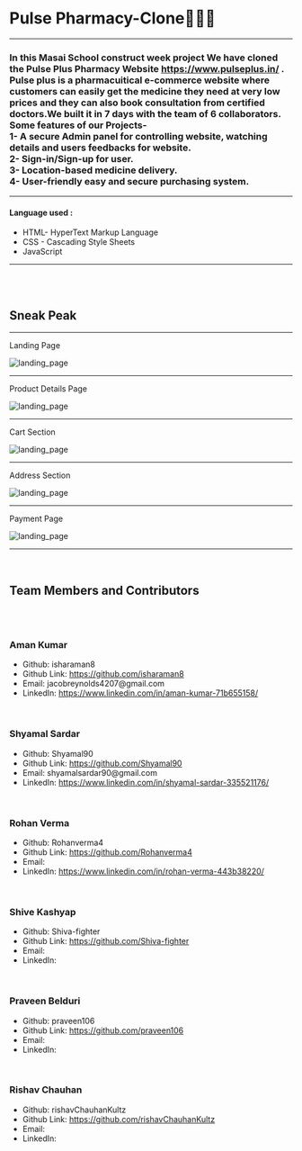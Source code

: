 <H1>Pulse Pharmacy-Clone🚀🚀🚀</H1>
<hr>


<h3>In this Masai School construct week project We have cloned the Pulse Plus Pharmacy Website <a href="https://61ff9721624257b707b4e751--pulsepluspharmacy.netlify.app/" target="_blank">https://www.pulseplus.in/</a> . Pulse plus is a pharmacuitical e-commerce website where customers can easily get the medicine they need at very low prices and they can also book consultation from certified doctors.We built it in 7 days with the team of 6 collaborators. Some features of our Projects-</br>
  1- A secure Admin panel for controlling website, watching details and users feedbacks for website.</br>
  2- Sign-in/Sign-up for user.</br>
  3- Location-based medicine delivery.</br>
  4- User-friendly easy and secure purchasing system. 
</h3>
<hr>

<h4>Language used :</h4>
<ul>
  <li>HTML- HyperText Markup Language</li> 
  <li>CSS - Cascading Style Sheets</li>
  <li>JavaScript</li>
</ul>

<hr>
<br>
<br>

<h2>Sneak Peak</h2>
<hr>

<p>Landing Page</p>
<img src="./website_sneak_peak/landing page.png" alt="landing_page">

<br>
<hr>

<p>Product Details Page</p>
<img src="./website_sneak_peak/product_details.png" alt="landing_page">

<br>
<hr>

<p>Cart Section</p>
<img src="./website_sneak_peak/cart section.png" alt="landing_page">

<br>
<hr>

<p>Address Section</p>
<img src="./website_sneak_peak/checkOutPage.png" alt="landing_page">

<br>
<hr>

<p>Payment Page</p>
<img src="./website_sneak_peak/paymentPage.png" alt="landing_page">

<hr>
<br>
<h2>Team Members and Contributors</h2>
<br>
<br>

<h3>Aman Kumar</h3>
<ul>
  <li>Github: isharaman8</li>
  <li>Github Link: <a href= "https://github.com/isharaman8" >https://github.com/isharaman8</a></li>
  <li>Email: jacobreynolds4207@gmail.com</li>
  <li>LinkedIn: <a href="https://www.linkedin.com/in/aman-kumar-71b655158/"> https://www.linkedin.com/in/aman-kumar-71b655158/</a></li>
</ul>

<br>

<h3>Shyamal Sardar</h3>
<ul>
  <li>Github: Shyamal90</li>
  <li>Github Link: <a href= "https://github.com/Shyamal90" >https://github.com/Shyamal90</a></li>
  <li>Email:   shyamalsardar90@gmail.com </li>
  <li>LinkedIn: <a href="https://www.linkedin.com/in/shyamal-sardar-335521176/">https://www.linkedin.com/in/shyamal-sardar-335521176/ </a></li>
</ul>

<br>

<h3>Rohan Verma</h3>
<ul>
  <li>Github: Rohanverma4</li>
  <li>Github Link: <a href= "https://github.com/Rohanverma4" >https://github.com/Rohanverma4</a></li>
  <li>Email: </li>
  <li>LinkedIn: <a href="https://www.linkedin.com/in/rohan-verma-443b38220/"> https://www.linkedin.com/in/rohan-verma-443b38220/</a></li>
</ul>

<br>

<h3>Shive Kashyap</h3>
<ul>
  <li>Github: Shiva-fighter</li>
  <li>Github Link: <a href= "https://github.com/Shiva-fighter" >https://github.com/Shiva-fighter</a></li>
  <li>Email: </li>
  <li>LinkedIn: <a href=""> </a></li>
</ul>

<br>

<h3>Praveen Belduri</h3>
<ul>
  <li>Github: praveen106</li>
  <li>Github Link: <a href= "https://github.com/praveen106" >https://github.com/praveen106</a></li>
  <li>Email: </li>
  <li>LinkedIn: <a href=""> </a></li>
</ul>

<br>

<h3>Rishav Chauhan</h3>
<ul>
  <li>Github: rishavChauhanKultz</li>
  <li>Github Link: <a href= "https://github.com/rishavChauhanKultz" >https://github.com/rishavChauhanKultz</a></li>
  <li>Email: </li>
  <li>LinkedIn: <a href=""> </a></li>
</ul>
